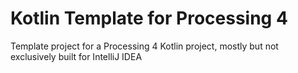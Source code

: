 # Kotlin Template for Processing 4

Template project for a Processing 4 Kotlin project, mostly but not exclusively built for IntelliJ IDEA 
